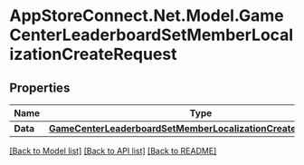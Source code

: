 # AppStoreConnect.Net.Model.GameCenterLeaderboardSetMemberLocalizationCreateRequest

## Properties

Name | Type | Description | Notes
------------ | ------------- | ------------- | -------------
**Data** | [**GameCenterLeaderboardSetMemberLocalizationCreateRequestData**](GameCenterLeaderboardSetMemberLocalizationCreateRequestData.md) |  | 

[[Back to Model list]](../README.md#documentation-for-models) [[Back to API list]](../README.md#documentation-for-api-endpoints) [[Back to README]](../README.md)

